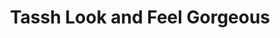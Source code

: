 ---
title: "Tassh Look and Feel Gorgeous"
url: /accra/tassh-look-and-feel-gorgeous/
shop: Kosmetik
---